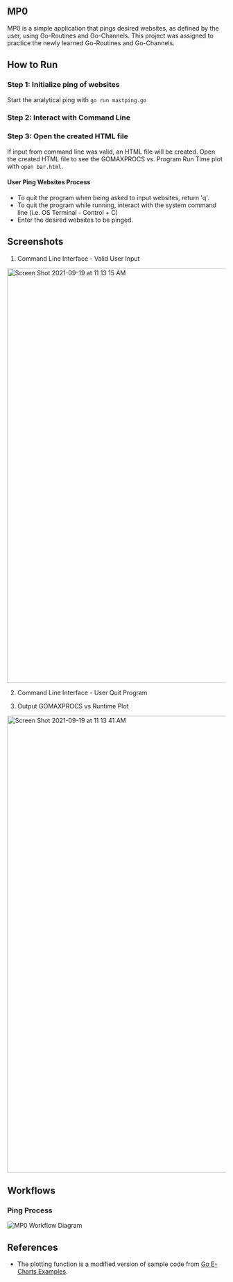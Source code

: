 ## MP0
MP0 is a simple application that pings desired websites, as defined by the user, using Go-Routines and Go-Channels. 
This project was assigned to practice the newly learned Go-Routines and Go-Channels.

## How to Run
### Step 1: Initialize ping of websites
Start the analytical ping with `go run mastping.go`
### Step 2: Interact with Command Line
### Step 3: Open the created HTML file
If input from command line was valid, an HTML file will be created. Open the created HTML file to see the GOMAXPROCS vs. Program Run Time plot with `open bar.html`.


#### User Ping Websites Process
- To quit the program when being asked to input websites, return 'q'.
- To quit the program while running, interact with the system command line (i.e. OS Terminal - Control + C)
- Enter the desired websites to be pinged.

## Screenshots
1. Command Line Interface - Valid User Input
<img width="954" alt="Screen Shot 2021-09-19 at 11 13 15 AM" src="https://user-images.githubusercontent.com/60116121/133932785-92ff1f81-7a14-4b6c-8635-5d6292c97616.png">

2. Command Line Interface - User Quit Program

3. Output GOMAXPROCS vs Runtime Plot
<img width="1051" alt="Screen Shot 2021-09-19 at 11 13 41 AM" src="https://user-images.githubusercontent.com/60116121/133932810-8bb6d754-c2ee-410e-99d4-ea42a23a58fc.png">

## Workflows
### Ping Process
![MP0 Workflow Diagram](https://user-images.githubusercontent.com/60116121/133932682-9a37ebe8-20af-487f-95b2-b4035317fc1b.png)


## References
- The plotting function is a modified version of sample code from [Go E-Charts Examples](https://github.com/go-echarts/examples/blob/master/examples/scatter.go "Go E-Charts Examples").
